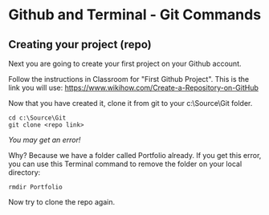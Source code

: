 # Github and Terminal - Git Commands
## Creating your project (repo)

Next you are going to create your first project on your Github account.   

Follow the instructions in Classroom for "First Github Project".   This is the link you will use:  https://www.wikihow.com/Create-a-Repository-on-GitHub

Now that you have created it, clone it from git to your c:\Source\Git folder.

```
cd c:\Source\Git
git clone <repo link>
```

_You may get an error!_   

Why?  Because we have a folder called Portfolio already.   If you get this error, you can use this Terminal command to remove the folder on your local directory:

``` 
rmdir Portfolio
```

Now try to clone the repo again.